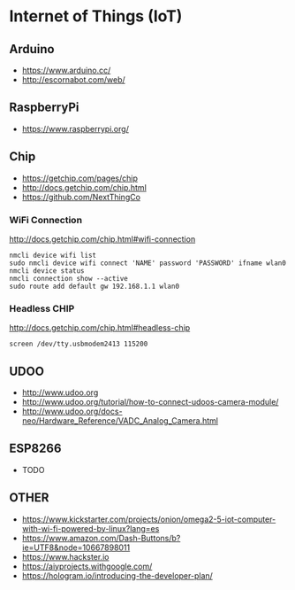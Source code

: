# Internet of Things (IoT)

## Arduino

 * https://www.arduino.cc/
 * http://escornabot.com/web/


## RaspberryPi

 * https://www.raspberrypi.org/

## Chip

 * https://getchip.com/pages/chip
 * http://docs.getchip.com/chip.html
 * https://github.com/NextThingCo

### WiFi Connection

http://docs.getchip.com/chip.html#wifi-connection

```
nmcli device wifi list
sudo nmcli device wifi connect 'NAME' password 'PASSWORD' ifname wlan0
nmcli device status
nmcli connection show --active
sudo route add default gw 192.168.1.1 wlan0
```

### Headless CHIP

http://docs.getchip.com/chip.html#headless-chip

```
screen /dev/tty.usbmodem2413 115200
```


## UDOO

 * http://www.udoo.org
 * http://www.udoo.org/tutorial/how-to-connect-udoos-camera-module/
 * http://www.udoo.org/docs-neo/Hardware_Reference/VADC_Analog_Camera.html

## ESP8266

 * TODO
 
## OTHER
 
 * https://www.kickstarter.com/projects/onion/omega2-5-iot-computer-with-wi-fi-powered-by-linux?lang=es 
 * https://www.amazon.com/Dash-Buttons/b?ie=UTF8&node=10667898011
 * https://www.hackster.io
 * https://aiyprojects.withgoogle.com/
 * https://hologram.io/introducing-the-developer-plan/
 

